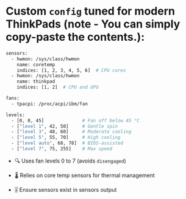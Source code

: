 # Custom `config` tuned for modern ThinkPads (note - You can simply copy-paste the contents.):

  ```bash
  sensors:
    - hwmon: /sys/class/hwmon
      name: coretemp
      indices: [1, 2, 3, 4, 5, 6]  # CPU cores
    - hwmon: /sys/class/hwmon
      name: thinkpad
      indices: [1, 2]  # CPU and GPU
  
  fans:
    - tpacpi: /proc/acpi/ibm/fan
  
  levels:
    - [0, 0, 45]              # Fan off below 45 °C
    - ["level 1", 42, 50]     # Gentle spin
    - ["level 3", 48, 60]     # Moderate cooling
    - ["level 5", 55, 70]     # High cooling
    - ["level auto", 68, 78]  # BIOS-assisted
    - ["level 7", 75, 255]    # Max speed
  ```

- 🔍 Uses fan levels 0 to 7 (avoids `disengaged`)

- 🌡️ Relies on core temp sensors for thermal management

- 🎚️ Ensure sensors exist in sensors output
